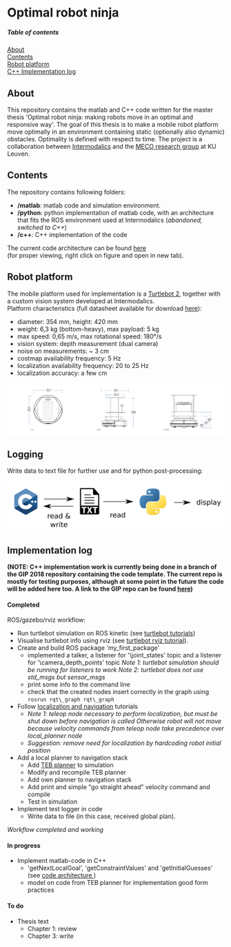 # Optimal robot ninja

<!---
***NOTE:  
This repository is not being updated for the moment, as C++ implementation work is being done in a template defined in the GIP 2018 repository and will be added here later. A link to this repo can be found [here](https://github.com/intermodalics-gip/omg_ros).***
-->

##### Table of contents 
[About](#about)  
[Contents](#contents)  
[Robot platform](#robot-platform)  
[C++ Implementation log](#implementation-log)  

## About
This repository contains the matlab and C++ code written for the master thesis 'Optimal robot ninja: making robots move in an optimal and responsive way'. The goal of this thesis is to make a mobile robot platform move optimally in an environment containing static (optionally also dynamic) obstacles. Optimality is defined with respect to time. The project is a collaboration between [Intermodalics](https://www.intermodalics.eu/) and the [MECO research group](https://www.mech.kuleuven.be/en/pma/research/meco/) at KU Leuven.

## Contents
The repository contains following folders:
 - __/matlab__: matlab code and simulation environment.
 - __/python__: python implementation of matlab code, with an architecture that fits the ROS environment used at Intermodalics (*abandoned, switched to C++*)
 - __/c++__: C++ implementation of the code

The current code architecture can be found [here](https://github.com/Michael-Purser/Optimal-Robot-Ninja/blob/master/architecture.png)  
(for proper viewing, right click on figure and open in new tab).

## Robot platform
The mobile platform used for implementation is a [Turtlebot 2](http://www.willowgarage.com/turtlebot), together with a custom vision system developed at Intermodalics.  
Platform characteristics (full datasheet available for download [here](http://bit.ly/1L2FIzG)):
 - diameter: 354 mm, height: 420 mm
 - weight: 6,3 kg (bottom-heavy), max payload: 5 kg
 - max speed: 0,65 m/s, max rotational speed: 180°/s
 - vision system: depth measurement (dual camera)
 - noise on measurements: ~ 3 cm
 - costmap availability frequency: 5 Hz
 - localization availability frequency: 20 to 25 Hz
 - localization accuracy: a few cm

![figure of turtlebot](https://github.com/Michael-Purser/Optimal-Robot-Ninja/blob/master/turtlebot2_info.png "Turtlebot 2 schematics")


## Logging
Write data to text file for further use and for python post-processing:

![logging](https://github.com/Michael-Purser/Optimal-Robot-Ninja/blob/master/logging.png "logging strategy")



<!---
## Current work
Current working points, in order of importance:
 - Adaptation of code architecture to fit within the ROS-framework used at Intermodalics. Addition of thread separation. (update: after discussion, decided to work in [this repo](https://github.com/intermodalics-gip/omg_ros) for now; later code will be added to this repo again).
 - Implementation of conversion costmap -> point measurements.
 - Examination of new functionality taking into account initial environment knowledge.
 - Examination of new functionality dealing with the delay between measurement and actuation (due to processing and planning).
 - Examination of pointers and memory preallocation to make the C++ code run faster.
-->

## Implementation log

**(NOTE: C++ implementation work is currently being done in a branch of the GIP 2018 repository containing the code template. The current repo is mostly for testing purposes, although at some point in the future the code will be added here too. A link to the GIP repo can be found [here](https://github.com/intermodalics-gip/omg_ros))**


#### Completed
ROS/gazebo/rviz workflow:
 * Run turtlebot simulation on ROS kinetic (see [turtlebot tutorials](http://wiki.ros.org/turtlebot/Tutorials/indigo/Turtlebot%20Installation))
 * Visualise turtlebot info using rviz (see [turtlebot rviz tutorial](http://wiki.ros.org/turtlebot/Tutorials/indigo/3D%20Visualisation)).
 * Create and build ROS package 'my\_first\_package'
    * implemented a talker, a listener for '\\joint\_states' topic and a listener for '\\camera\_depth\_points' topic
    *Note 1: turtlebot simulation should be running for listeners to work*
    *Note 2: turtlebot does not use std\_msgs but sensor\_msgs*
    * print some info to the command line 
    * check that the created nodes insert correctly in the graph using `rosrun rqt\_graph rqt\_graph`
 * Follow [localization and navigation](http://wiki.ros.org/turtlebot_navigation/Tutorials/Autonomously%20navigate%20in%20a%20known%20map) tutorials
    * *Note 1: teleop node necessary to perform localization, but must be shut down before navigation is called
    Otherwise robot will not move because velocity commands from teleop node take precedence over local\_planner node* 
    * *Suggestion: remove need for localization by hardcoding robot initial position*
* Add a local planner to navigation stack
    * Add [TEB planner](https://github.com/rst-tu-dortmund/teb_local_planner) to simulation
    * Modify and recompile TEB planner
    * Add own planner to navigation stack
    * Add print and simple "go straight ahead" velocity command and compile
    * Test in simulation
* Implement test logger in code
    * Write data to file (in this case, received global plan).

*Workflow completed and working*


#### In progress
 * Implement matlab-code in C++
    * 'getNextLocalGoal', 'getConstraintValues' and 'getInitialGuesses' (see [code architecture ](https://github.com/Michael-Purser/Optimal-Robot-Ninja/blob/master/architecture.png))
    * model on code from TEB planner for implementation good form practices

#### To do
 * Thesis text
    * Chapter 1: review
    * Chapter 3: write

